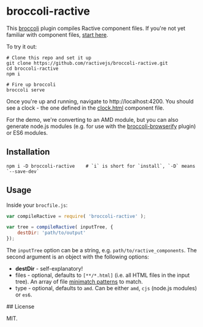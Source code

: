 # broccoli-ractive

This [broccoli](https://github.com/broccolijs/broccoli) plugin compiles Ractive component files. If you're not yet familiar with component files, [start here](https://github.com/ractivejs/component-spec).

To try it out:

```
# Clone this repo and set it up
git clone https://github.com/ractivejs/broccoli-ractive.git
cd broccoli-ractive
npm i

# Fire up broccoli
broccoli serve
```

Once you're up and running, navigate to http://localhost:4200. You should see a clock - the one defined in the [clock.html](https://github.com/ractivejs/broccoli-ractive/blob/master/example/components/clock.html) component file.

For the demo, we're converting to an AMD module, but you can also generate node.js modules (e.g. for use with the [broccoli-browserify](https://github.com/gingerhendrix/broccoli-browserify) plugin) or ES6 modules.



## Installation

```
npm i -D broccoli-ractive    # `i` is short for `install`, `-D` means `--save-dev`
```


## Usage

Inside your `brocfile.js`:

```js
var compileRactive = require( 'broccoli-ractive' );

var tree = compileRactive( inputTree, {
	destDir: 'path/to/output'
});
```

The `inputTree` option can be a string, e.g. `path/to/ractive_components`. The second argument is an object with the following options:

* **destDir** - self-explanatory!
* files - optional, defaults to `[**/*.html]` (i.e. all HTML files in the input tree). An array of file [minimatch patterns](https://github.com/isaacs/minimatch) to match.
* type - optional, defaults to `amd`. Can be either `amd`, `cjs` (node.js modules) or `es6`.


## License

MIT.
